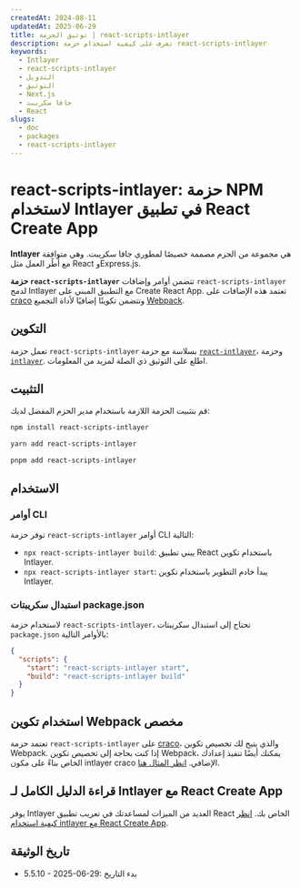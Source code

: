```yaml
---
createdAt: 2024-08-11
updatedAt: 2025-06-29
title: توثيق الحزمة | react-scripts-intlayer
description: تعرف على كيفية استخدام حزمة react-scripts-intlayer
keywords:
  - Intlayer
  - react-scripts-intlayer
  - التدويل
  - التوثيق
  - Next.js
  - جافا سكريبت
  - React
slugs:
  - doc
  - packages
  - react-scripts-intlayer
---
```


# react-scripts-intlayer: حزمة NPM لاستخدام Intlayer في تطبيق React Create App

**Intlayer** هي مجموعة من الحزم مصممة خصيصًا لمطوري جافا سكريبت. وهي متوافقة مع أُطُر العمل مثل React وExpress.js.

**حزمة `react-scripts-intlayer`** تتضمن أوامر وإضافات `react-scripts-intlayer` لدمج Intlayer مع التطبيق المبني على Create React App. تعتمد هذه الإضافات على [craco](https://craco.js.org/) وتتضمن تكوينًا إضافيًا لأداة التجميع [Webpack](https://webpack.js.org/).

## التكوين

تعمل حزمة `react-scripts-intlayer` بسلاسة مع حزمة [`react-intlayer`](https://github.com/aymericzip/intlayer/blob/main/docs/docs/ar/packages/react-intlayer/index.md)، وحزمة [`intlayer`](https://github.com/aymericzip/intlayer/blob/main/docs/docs/ar/packages/intlayer/index.md). اطلع على التوثيق ذي الصلة لمزيد من المعلومات.

## التثبيت

قم بتثبيت الحزمة اللازمة باستخدام مدير الحزم المفضل لديك:

```bash packageManager="npm"
npm install react-scripts-intlayer
```

```bash packageManager="yarn"
yarn add react-scripts-intlayer
```

```bash packageManager="pnpm"
pnpm add react-scripts-intlayer
```

## الاستخدام

### أوامر CLI

توفر حزمة `react-scripts-intlayer` أوامر CLI التالية:

- `npx react-scripts-intlayer build`: يبني تطبيق React باستخدام تكوين Intlayer.
- `npx react-scripts-intlayer start`: يبدأ خادم التطوير باستخدام تكوين Intlayer.

### استبدال سكريبتات package.json

لاستخدام حزمة `react-scripts-intlayer`، تحتاج إلى استبدال سكريبتات `package.json` بالأوامر التالية:

```json fileName="package.json"
{
  "scripts": {
    "start": "react-scripts-intlayer start",
    "build": "react-scripts-intlayer build"
  }
}
```

## استخدام تكوين Webpack مخصص

تعتمد حزمة `react-scripts-intlayer` على [craco](https://craco.js.org/)، والذي يتيح لك تخصيص تكوين Webpack.
إذا كنت بحاجة إلى تخصيص تكوين Webpack، يمكنك أيضًا تنفيذ إعدادك الخاص بناءً على مكون intlayer craco الإضافي. [انظر المثال هنا](https://github.com/aymericzip/intlayer/blob/main/examples/react-app/craco.config.js).

## قراءة الدليل الكامل لـ Intlayer مع React Create App

يوفر Intlayer العديد من الميزات لمساعدتك في تعريب تطبيق React الخاص بك.
[انظر كيفية استخدام intlayer مع React Create App](https://github.com/aymericzip/intlayer/blob/main/docs/docs/ar/intlayer_with_create_react_app.md).

## تاريخ الوثيقة

- 5.5.10 - 2025-06-29: بدء التاريخ
